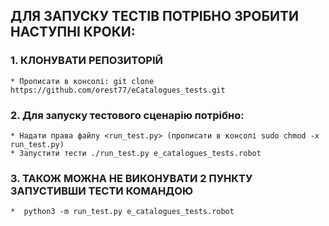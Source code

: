 ##  ДЛЯ ЗАПУСКУ ТЕСТІВ ПОТРІБНО ЗРОБИТИ НАСТУПНІ КРОКИ:
### 1. КЛОНУВАТИ РЕПОЗИТОРІЙ 
    * Прописати в консолі: git clone https://github.com/orest77/eCatalogues_tests.git
### 2. Для запуску тестового сценарію потрібно:
    * Надати права файлу <run_test.py> (прописати в консолі sudo chmod -x run_test.py)
    * Запустити тести ./run_test.py e_catalogues_tests.robot 
### 3. ТАКОЖ МОЖНА  НЕ  ВИКОНУВАТИ  2  ПУНКТУ  ЗАПУСТИВШИ ТЕСТИ КОМАНДОЮ 
    *  python3 -m run_test.py e_catalogues_tests.robot